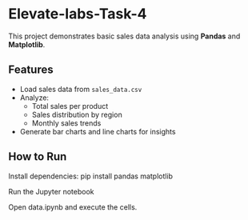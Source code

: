# Elevate-labs-Task-4
This project demonstrates basic sales data analysis using **Pandas** and **Matplotlib**.  

## Features
- Load sales data from `sales_data.csv`
- Analyze:
  - Total sales per product
  - Sales distribution by region
  - Monthly sales trends
- Generate bar charts and line charts for insights

## How to Run
Install dependencies:
   pip install pandas matplotlib

   Run the Jupyter notebook

   Open data.ipynb and execute the cells.
